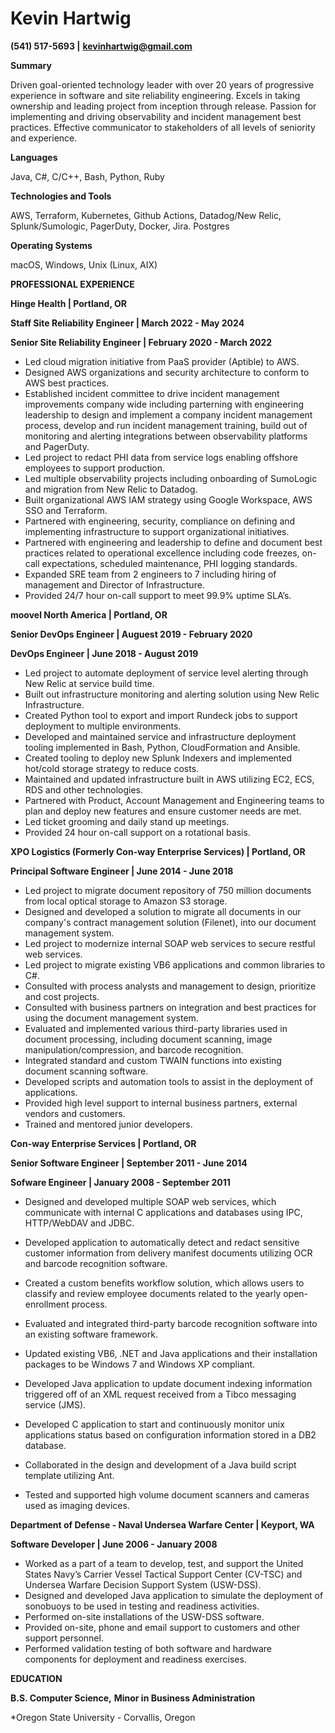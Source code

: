 # **Kevin Hartwig** 

**(541) 517-5693 |** [**kevinhartwig@gmail.com**](mailto:kevinhartwig@gmail.com)

**Summary**

Driven goal-oriented technology leader with over 20 years of progressive experience in software and site reliability engineering. Excels in taking ownership and leading project from inception through release. Passion for implementing and driving observability and incident management best practices. Effective communicator to stakeholders of all levels of seniority and experience. 

**Languages**  

Java, C#, C/C++, Bash, Python, Ruby 

**Technologies and Tools**

AWS, Terraform, Kubernetes, Github Actions, Datadog/New Relic, Splunk/Sumologic, PagerDuty, Docker, Jira. Postgres

**Operating Systems**

macOS, Windows, Unix (Linux, AIX)

**PROFESSIONAL EXPERIENCE**

**Hinge Health | Portland, OR**

**Staff Site Reliability Engineer | March 2022 - May 2024**

**Senior Site Reliability Engineer | February 2020 - March 2022**

- Led cloud migration initiative from PaaS provider (Aptible) to AWS.
- Designed AWS organizations and security architecture to conform to AWS best practices.
- Established incident committee to drive incident management improvements company wide including parterning with engineering leadership to design and implement a company incident management process, develop and run incident management training, build out of monitoring and alerting integrations between observability platforms and PagerDuty.
- Led project to redact PHI data from service logs enabling offshore employees to support production.
- Led multiple observability projects including onboarding of SumoLogic and migration from New Relic to Datadog.
- Built organizational AWS IAM strategy using Google Workspace, AWS SSO and Terraform. 
- Partnered with engineering, security, compliance on defining and implementing infrastructure to support organizational initiatives. 
- Partnered with engineering and leadership to define and document best practices related to operational excellence including code freezes, on-call expectations, scheduled maintenance, PHI logging standards.
- Expanded SRE team from 2 engineers to 7 including hiring of management and Director of Infrastructure.
- Provided 24/7 hour on-call support to meet 99.9% uptime SLA’s.

**moovel North America | Portland, OR** 

**Senior DevOps Engineer | Auguest 2019 - February 2020**

**DevOps Engineer | June 2018 - August 2019**

- Led project to automate deployment of service level alerting through New Relic at service build time. 
- Built out infrastructure monitoring and alerting solution using New Relic Infrastructure.
- Created Python tool to export and import Rundeck jobs to support deployment to multiple environments.
- Developed and maintained service and infrastructure deployment tooling implemented in Bash, Python, CloudFormation and Ansible.
- Created tooling to deploy new Splunk Indexers and implemented hot/cold storage strategy to reduce costs.
- Maintained and updated infrastructure built in AWS utilizing EC2, ECS, RDS and other technologies. 
- Partnered with Product, Account Management and Engineering teams to plan and deploy new features and ensure customer needs are met.
- Led ticket grooming and daily stand up meetings. 
- Provided 24 hour on-call support on a rotational basis.

**XPO Logistics (Formerly Con-way Enterprise Services) | Portland, OR**

**Principal Software Engineer | June 2014 - June 2018**

- Led project to migrate document repository of 750 million documents from local optical storage to Amazon S3 storage. 
- Designed and developed a solution to migrate all documents in our company's contract management solution (Filenet), into our document management system.
- Led project to modernize internal SOAP web services to secure restful web services. 
- Led project to migrate existing VB6 applications and common libraries to C#. 
- Consulted with process analysts and management to design, prioritize and cost projects.
- Consulted with business partners on integration and best practices for using the document management system. 
- Evaluated and implemented various third-party libraries used in document processing, including document scanning, image manipulation/compression, and barcode recognition.
- Integrated standard and custom TWAIN functions into existing document scanning software.
- Developed scripts and automation tools to assist in the deployment of applications.
- Provided high level support to internal business partners, external vendors and customers.
- Trained and mentored junior developers.

**Con-way Enterprise Services | Portland, OR**

**Senior Software Engineer | September 2011 - June 2014**

**Sofware Engineer | January 2008 - September 2011**

- Designed and developed multiple SOAP web services, which communicate with internal C applications and databases using IPC, HTTP/WebDAV and JDBC.
- Developed application to automatically detect and redact sensitive customer information from delivery manifest documents utilizing OCR and barcode recognition software.
- Created a custom benefits workflow solution, which allows users to classify and review employee documents related to the yearly open-enrollment process.
- Evaluated and integrated third-party barcode recognition software into an existing software framework.
- Updated existing VB6, .NET and Java applications and their installation packages to be Windows 7 and Windows XP compliant.

- Developed Java application to update document indexing information triggered off of an XML request received from a Tibco messaging service (JMS).
- Developed C application to start and continuously monitor unix applications status based on configuration information stored in a DB2 database.
- Collaborated in the design and development of a Java build script template utilizing Ant. 
- Tested and supported high volume document scanners and cameras used as imaging devices.

**Department of Defense - Naval Undersea Warfare Center | Keyport, WA**

**Software Developer | June 2006 - January 2008**

- Worked as a part of a team to develop, test, and support the United States Navy’s Carrier Vessel Tactical Support Center (CV-TSC) and Undersea Warfare Decision Support System (USW-DSS).
- Designed and developed Java application to simulate the deployment of sonobuoys to be used in testing and readiness activities.
- Performed on-site installations of the USW-DSS software.
- Provided on-site, phone and email support to customers and other support personnel.
- Performed validation testing of both software and hardware components for deployment and readiness exercises.

**EDUCATION**

**B.S. Computer Science,** **Minor in Business Administration** 

*Oregon State University - Corvallis, Oregon